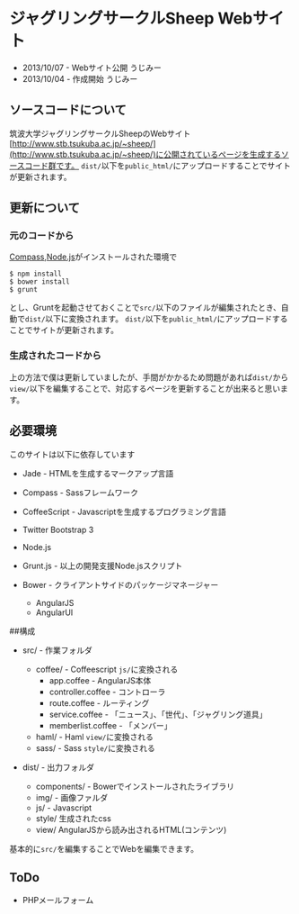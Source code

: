 # ジャグリングサークルSheep Webサイト
* 2013/10/07 - Webサイト公開 うじみー
* 2013/10/04 - 作成開始 うじみー

## ソースコードについて
筑波大学ジャグリングサークルSheepのWebサイト[http://www.stb.tsukuba.ac.jp/~sheep/](http://www.stb.tsukuba.ac.jp/~sheep/)に公開されているページを生成するソースコード群です。
`dist/`以下を`public_html/`にアップロードすることでサイトが更新されます。

## 更新について
### 元のコードから
[Compass](http://compass-style.org/install/),[Node.js](http://nodejs.org/)がインストールされた環境で

```
$ npm install
$ bower install
$ grunt
```

とし、Gruntを起動させておくことで`src/`以下のファイルが編集されたとき、自動で`dist/`以下に変換されます。
`dist/`以下を`public_html/`にアップロードすることでサイトが更新されます。

### 生成されたコードから
上の方法で僕は更新していましたが、手間がかかるため問題があれば`dist/`から`view/`以下を編集することで、対応するページを更新することが出来ると思います。

## 必要環境
このサイトは以下に依存しています
* Jade - HTMLを生成するマークアップ言語
* Compass - Sassフレームワーク
* CoffeeScript - Javascriptを生成するプログラミング言語
* Twitter Bootstrap 3
* Node.js

* Grunt.js - 以上の開発支援Node.jsスクリプト
* Bower - クライアントサイドのパッケージマネージャー
	* AngularJS
	* AngularUI

##構成
* src/ - 作業フォルダ
	* coffee/ - Coffeescript `js/`に変換される
		* app.coffee - AngularJS本体
		* controller.coffee - コントローラ
		* route.coffee - ルーティング
		* service.coffee - 「ニュース」、「世代」、「ジャグリング道具」
		* memberlist.coffee - 「メンバー」
	* haml/ - Haml `view/`に変換される
	* sass/ - Sass `style/`に変換される

* dist/ - 出力フォルダ
	* components/ - Bowerでインストールされたライブラリ
	* img/ - 画像ファルダ
	* js/ - Javascript
	* style/ 生成されたcss
	* view/ AngularJSから読み出されるHTML(コンテンツ)

基本的に`src/`を編集することでWebを編集できます。

## ToDo
* PHPメールフォーム

